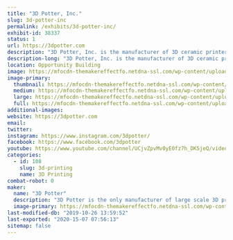 ```yaml
---
title: "3D Potter, Inc."
slug: 3d-potter-inc
permalink: /exhibits/3d-potter-inc/
exhibit-id: 38337
status: 1
url: https://3dpotter.com
description: "3D Potter, Inc. is the manufacturer of 3D ceramic printers. "
description-long: "3D Potter, Inc. is the manufacturer of 3D ceramic printers. During the Makerfaire we will be printing with water-based clay."
location: Opportunity Building
image: https://mfocdn-themakereffectfo.netdna-ssl.com/wp-content/uploads/2019/09/cover-1024x619.jpg
image-primary:
  thumbnail: https://mfocdn-themakereffectfo.netdna-ssl.com/wp-content/uploads/2019/09/cover-150x150.jpg
  medium: https://mfocdn-themakereffectfo.netdna-ssl.com/wp-content/uploads/2019/09/cover-300x181.jpg
  large: https://mfocdn-themakereffectfo.netdna-ssl.com/wp-content/uploads/2019/09/cover-1024x619.jpg
  full: https://mfocdn-themakereffectfo.netdna-ssl.com/wp-content/uploads/2019/09/cover.jpg
additional-images:
website: https://3dpotter.com
email: 
twitter: 
instagram: https://www.instagram.com/3dpotter/
facebook: https://www.facebook.com/3dpotter
youtube: https://www.youtube.com/channel/UCjvZpvMv0yE0fz7h_DK5jeQ/videos
categories:
  - id: 108
    slug: 3d-printing
    name: 3D Printing
combat-robot: 0
maker:
  name: "3D Potter"
  description: "3D Potter is the only manufacturer of large scale 3D printers exclusive for clay/ceramics."
  image-primary: https://mfocdn-themakereffectfo.netdna-ssl.com/wp-content/uploads/2019/09/3DPotter_Logo_Color-300x98.jpg
last-modified-db: "2019-10-26 13:59:52"
last-exported: "2020-15-07 07:56:13"
sitemap: false
---
```

